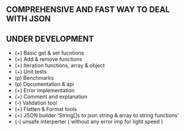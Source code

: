## COMPREHENSIVE AND FAST WAY TO DEAL WITH JSON
## UNDER DEVELOPMENT
+ (+) Basic get & set fucntions
+ (+) Add & remove functions
+ (+) Iteration functions, array & object
+ (+) Unit tests
+ (p) Benchmarks
+ (p) Documentation & api
+ (+) Error implementation
+ (+) Comment and explanation
+ (-) Validation tool
+ (+) Flatten & Format tools
+ (+) JSON builder 'String[]s to json string & array to string functions'
+ (-) unsafe interperter ( without any error imp for light speed )